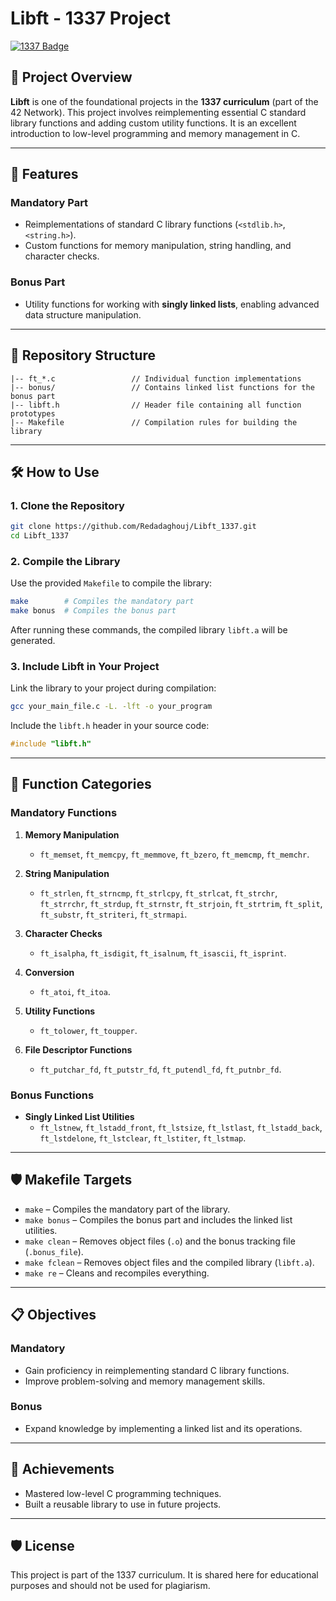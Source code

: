 # Libft - 1337 Project  

[![1337 Badge](https://img.shields.io/badge/1337-Project-blue)](https://www.42network.org/)  

## 📜 Project Overview  

**Libft** is one of the foundational projects in the **1337 curriculum** (part of the 42 Network). This project involves reimplementing essential C standard library functions and adding custom utility functions. It is an excellent introduction to low-level programming and memory management in C.  

---

## 🚀 Features  

### Mandatory Part  
- Reimplementations of standard C library functions (`<stdlib.h>`, `<string.h>`).  
- Custom functions for memory manipulation, string handling, and character checks.  

### Bonus Part  
- Utility functions for working with **singly linked lists**, enabling advanced data structure manipulation.  

---

## 📂 Repository Structure  

```plaintext  
|-- ft_*.c                 // Individual function implementations  
|-- bonus/                 // Contains linked list functions for the bonus part  
|-- libft.h                // Header file containing all function prototypes  
|-- Makefile               // Compilation rules for building the library  
```  

---

## 🛠️ How to Use  

### 1. Clone the Repository  
```bash  
git clone https://github.com/Redadaghouj/Libft_1337.git  
cd Libft_1337  
```  

### 2. Compile the Library  

Use the provided `Makefile` to compile the library:  
```bash  
make        # Compiles the mandatory part  
make bonus  # Compiles the bonus part  
```  

After running these commands, the compiled library `libft.a` will be generated.  

### 3. Include Libft in Your Project  

Link the library to your project during compilation:  
```bash  
gcc your_main_file.c -L. -lft -o your_program  
```  

Include the `libft.h` header in your source code:  
```c  
#include "libft.h"  
```  

---

## 📖 Function Categories  

### Mandatory Functions  

1. **Memory Manipulation**  
   - `ft_memset`, `ft_memcpy`, `ft_memmove`, `ft_bzero`, `ft_memcmp`, `ft_memchr`.  

2. **String Manipulation**  
   - `ft_strlen`, `ft_strncmp`, `ft_strlcpy`, `ft_strlcat`, `ft_strchr`, `ft_strrchr`, `ft_strdup`, `ft_strnstr`, `ft_strjoin`, `ft_strtrim`, `ft_split`, `ft_substr`, `ft_striteri`, `ft_strmapi`.  

3. **Character Checks**  
   - `ft_isalpha`, `ft_isdigit`, `ft_isalnum`, `ft_isascii`, `ft_isprint`.  

4. **Conversion**  
   - `ft_atoi`, `ft_itoa`.  

5. **Utility Functions**  
   - `ft_tolower`, `ft_toupper`.  

6. **File Descriptor Functions**  
   - `ft_putchar_fd`, `ft_putstr_fd`, `ft_putendl_fd`, `ft_putnbr_fd`.  

### Bonus Functions  

- **Singly Linked List Utilities**  
   - `ft_lstnew`, `ft_lstadd_front`, `ft_lstsize`, `ft_lstlast`, `ft_lstadd_back`, `ft_lstdelone`, `ft_lstclear`, `ft_lstiter`, `ft_lstmap`.  

---

## 🛡️ Makefile Targets  

- `make` – Compiles the mandatory part of the library.  
- `make bonus` – Compiles the bonus part and includes the linked list utilities.  
- `make clean` – Removes object files (`.o`) and the bonus tracking file (`.bonus_file`).  
- `make fclean` – Removes object files and the compiled library (`libft.a`).  
- `make re` – Cleans and recompiles everything.  

---

## 📋 Objectives  

### Mandatory  
- Gain proficiency in reimplementing standard C library functions.  
- Improve problem-solving and memory management skills.  

### Bonus  
- Expand knowledge by implementing a linked list and its operations.  

---

## 🌟 Achievements  

- Mastered low-level C programming techniques.  
- Built a reusable library to use in future projects.  

---

## 🛡️ License  

This project is part of the 1337 curriculum. It is shared here for educational purposes and should not be used for plagiarism.
